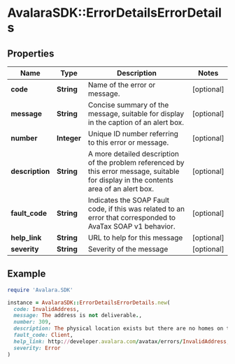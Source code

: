 # AvalaraSDK::ErrorDetailsErrorDetails

## Properties

| Name | Type | Description | Notes |
| ---- | ---- | ----------- | ----- |
| **code** | **String** | Name of the error or message. | [optional] |
| **message** | **String** | Concise summary of the message, suitable for display in the caption of an alert box. | [optional] |
| **number** | **Integer** | Unique ID number referring to this error or message. | [optional] |
| **description** | **String** | A more detailed description of the problem referenced by this error message, suitable for display in the contents area of an alert box. | [optional] |
| **fault_code** | **String** | Indicates the SOAP Fault code, if this was related to an error that corresponded to AvaTax SOAP v1 behavior. | [optional] |
| **help_link** | **String** | URL to help for this message | [optional] |
| **severity** | **String** | Severity of the message | [optional] |

## Example

```ruby
require 'Avalara.SDK'

instance = AvalaraSDK::ErrorDetailsErrorDetails.new(
  code: InvalidAddress,
  message: The address is not deliverable.,
  number: 309,
  description: The physical location exists but there are no homes on this street. One reason might be railroad tracks or rivers running alongside this street, as they would prevent construction of homes in this location.,
  fault_code: Client,
  help_link: http://developer.avalara.com/avatax/errors/InvalidAddress,
  severity: Error
)
```

